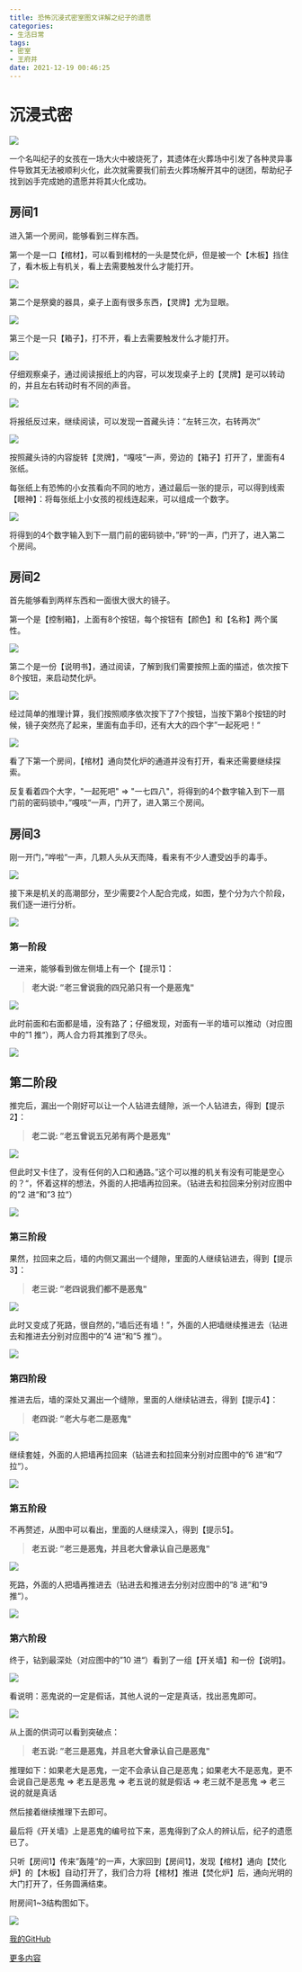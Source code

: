 ```yaml
---
title: 恐怖沉浸式密室图文详解之纪子的遗愿
categories:
- 生活日常
tags:
- 密室
- 王府井
date: 2021-12-19 00:46:25
---
```


# 沉浸式密
![](https://nginx.mostintelligentape.com/blogimg/202112/jizideyiyuan/jizideyiyuan_cover.jpg)

一个名叫纪子的女孩在一场大火中被烧死了，其遗体在火葬场中引发了各种灵异事件导致其无法被顺利火化，此次就需要我们前去火葬场解开其中的谜团，帮助纪子找到凶手完成她的遗愿并将其火化成功。

## 房间1
进入第一个房间，能够看到三样东西。

第一个是一口【棺材】，可以看到棺材的一头是焚化炉，但是被一个【木板】挡住了，看木板上有机关，看上去需要触发什么才能打开。

![](https://nginx.mostintelligentape.com/blogimg/202112/jizideyiyuan/room_1_5.jpg)

第二个是祭奠的器具，桌子上面有很多东西，【灵牌】尤为显眼。

![](https://nginx.mostintelligentape.com/blogimg/202112/jizideyiyuan/room_1_1.jpg)

第三个是一只【箱子】，打不开，看上去需要触发什么才能打开。

![](https://nginx.mostintelligentape.com/blogimg/202112/jizideyiyuan/room_3_17.jpg)

仔细观察桌子，通过阅读报纸上的内容，可以发现桌子上的【灵牌】是可以转动的，并且左右转动时有不同的声音。

![](https://nginx.mostintelligentape.com/blogimg/202112/jizideyiyuan/room_1_2.jpg)

将报纸反过来，继续阅读，可以发现一首藏头诗：“左转三次，右转两次”

![](https://nginx.mostintelligentape.com/blogimg/202112/jizideyiyuan/room_1_6.jpg)

按照藏头诗的内容旋转【灵牌】，“嘎吱”一声，旁边的【箱子】打开了，里面有4张纸。

每张纸上有恐怖的小女孩看向不同的地方，通过最后一张的提示，可以得到线索【眼神】：将每张纸上小女孩的视线连起来，可以组成一个数字。

![](https://nginx.mostintelligentape.com/blogimg/202112/jizideyiyuan/room_1_3.jpg)

将得到的4个数字输入到下一扇门前的密码锁中，”砰“的一声，门开了，进入第二个房间。

## 房间2
首先能够看到两样东西和一面很大很大的镜子。

第一个是【控制箱】，上面有8个按钮，每个按钮有【颜色】和【名称】两个属性。

![](https://nginx.mostintelligentape.com/blogimg/202112/jizideyiyuan/room_2_1.jpg)

第二个是一份【说明书】，通过阅读，了解到我们需要按照上面的描述，依次按下8个按钮，来启动焚化炉。

![](https://nginx.mostintelligentape.com/blogimg/202112/jizideyiyuan/room_2_2.jpg)

经过简单的推理计算，我们按照顺序依次按下了7个按钮，当按下第8个按钮的时候，镜子突然亮了起来，里面有血手印，还有大大的四个字”一起死吧！“

![](https://nginx.mostintelligentape.com/blogimg/202112/jizideyiyuan/room_2_3.jpg)

看了下第一个房间，【棺材】通向焚化炉的通道并没有打开，看来还需要继续探索。

反复看着四个大字，"一起死吧" => "一七四八"，将得到的4个数字输入到下一扇门前的密码锁中，”嘎吱“一声，门开了，进入第三个房间。

## 房间3
刚一开门，”哗啦“一声，几颗人头从天而降，看来有不少人遭受凶手的毒手。

![](https://nginx.mostintelligentape.com/blogimg/202112/jizideyiyuan/room_3_16.jpg)


接下来是机关的高潮部分，至少需要2个人配合完成，如图，整个分为六个阶段，我们逐一进行分析。

![](https://nginx.mostintelligentape.com/blogimg/202112/jizideyiyuan/room_3_8.jpg)

### 第一阶段
一进来，能够看到做左侧墙上有一个【提示1】：

> **老大说: ”老三曾说我的四兄弟只有一个是恶鬼"**

![](https://nginx.mostintelligentape.com/blogimg/202112/jizideyiyuan/room_3_1.jpg)

此时前面和右面都是墙，没有路了；仔细发现，对面有一半的墙可以推动（对应图中的”1 推“），两人合力将其推到了尽头。

![](https://nginx.mostintelligentape.com/blogimg/202112/jizideyiyuan/room_3_10.jpg)

## 第二阶段

推完后，漏出一个刚好可以让一个人钻进去缝隙，派一个人钻进去，得到【提示2】：

> **老二说: ”老五曾说五兄弟有两个是恶鬼"**

![](https://nginx.mostintelligentape.com/blogimg/202112/jizideyiyuan/room_3_2.jpg)

但此时又卡住了，没有任何的入口和通路。”这个可以推的机关有没有可能是空心的？“，怀着这样的想法，外面的人把墙再拉回来。（钻进去和拉回来分别对应图中的”2 进“和”3 拉“）

![](https://nginx.mostintelligentape.com/blogimg/202112/jizideyiyuan/room_3_11.jpg)

### 第三阶段

果然，拉回来之后，墙的内侧又漏出一个缝隙，里面的人继续钻进去，得到【提示3】：

> **老三说: ”老四说我们都不是恶鬼"**

![](https://nginx.mostintelligentape.com/blogimg/202112/jizideyiyuan/room_3_3.jpg)

此时又变成了死路，很自然的，”墙后还有墙！”，外面的人把墙继续推进去（钻进去和推进去分别对应图中的”4 进“和”5 推“）。

![](https://nginx.mostintelligentape.com/blogimg/202112/jizideyiyuan/room_3_12.jpg)

### 第四阶段

推进去后，墙的深处又漏出一个缝隙，里面的人继续钻进去，得到【提示4】：

> **老四说: ”老大与老二是恶鬼"**

![](https://nginx.mostintelligentape.com/blogimg/202112/jizideyiyuan/room_3_4.jpg)

继续套娃，外面的人把墙再拉回来（钻进去和拉回来分别对应图中的”6 进“和”7 拉“）。

![](https://nginx.mostintelligentape.com/blogimg/202112/jizideyiyuan/room_3_13.jpg)


### 第五阶段

不再赘述，从图中可以看出，里面的人继续深入，得到【提示5】。

> **老五说: ”老三是恶鬼，并且老大曾承认自己是恶鬼"**

![](https://nginx.mostintelligentape.com/blogimg/202112/jizideyiyuan/room_3_5.jpg)

死路，外面的人把墙再推进去（钻进去和推进去分别对应图中的”8 进“和”9 推“）。

![](https://nginx.mostintelligentape.com/blogimg/202112/jizideyiyuan/room_3_14.jpg)

### 第六阶段

终于，钻到最深处（对应图中的”10 进“）看到了一组【开关墙】和一份【说明】。

![](https://nginx.mostintelligentape.com/blogimg/202112/jizideyiyuan/room_3_15.jpg)


看说明：恶鬼说的一定是假话，其他人说的一定是真话，找出恶鬼即可。

![](https://nginx.mostintelligentape.com/blogimg/202112/jizideyiyuan/room_3_6.jpg)

从上面的供词可以看到突破点：

> **老五说: ”老三是恶鬼，并且老大曾承认自己是恶鬼"**

推理如下：如果老大是恶鬼，一定不会承认自己是恶鬼；如果老大不是恶鬼，更不会说自己是恶鬼 => 老五是恶鬼 => 老五说的就是假话 => 老三就不是恶鬼 => 老三说的就是真话 

然后接着继续推理下去即可。

最后将《开关墙》上是恶鬼的编号拉下来，恶鬼得到了众人的辨认后，纪子的遗愿已了。

只听【房间1】传来”轰隆“的一声，大家回到【房间1】，发现【棺材】通向【焚化炉】的【木板】自动打开了，我们合力将【棺材】推进【焚化炉】后，通向光明的大门打开了，任务圆满结束。

附房间1~3结构图如下。

![](https://nginx.mostintelligentape.com/blogimg/202112/jizideyiyuan/room_3_9.jpg)

[我的GitHub](https://github.com/josiahzhao)
 
[更多内容](https://www.mostintelligentape.com/)